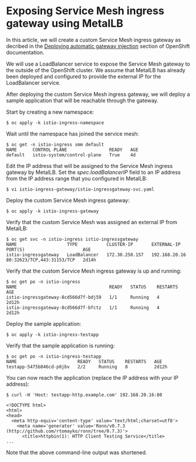 # Exposing Service Mesh ingress gateway using MetalLB

In this article, we will create a custom Service Mesh ingress gateway as decribed in the [Deploying automatic gateway injection](https://docs.openshift.com/container-platform/4.12/service_mesh/v2x/ossm-traffic-manage.html#ossm-deploying-automatic-gateway-injection_traffic-management) section of OpenShift documentation.

We will use a LoadBalancer service to expose the Service Mesh gateway to the outside of the OpenShift cluster. We assume that MetalLB has already been deployed and configured to provide the external IP for the LoadBalancer service.

After deploying the custom Service Mesh ingress gateway, we will deploy a sample application that will be reachable through the gateway.

Start by creating a new namespace:

```
$ oc apply -k istio-ingress-namespace
```

Wait until the namespace has joined the service mesh:

```
$ oc get -n istio-ingress smm default
NAME      CONTROL PLANE                READY   AGE
default   istio-system/control-plane   True    4d
```

Edit the IP address that will be assigned to the Service Mesh ingress gateway by MetalLB. Set the *spec.loadBalancerIP* field to an IP address from the IP address range that you configured in MetalLB:

```
$ vi istio-ingress-gateway/istio-ingressgateway-svc.yaml
```

Deploy the custom Service Mesh ingress gateway:

```
$ oc apply -k istio-ingress-gateway
```

Verify that the custom Service Mesh was assigned an external IP from MetalLB:

```
$ oc get svc -n istio-ingress istio-ingressgateway
NAME                   TYPE           CLUSTER-IP       EXTERNAL-IP     PORT(S)                      AGE
istio-ingressgateway   LoadBalancer   172.30.250.157   192.168.20.16   80:32623/TCP,443:31153/TCP   2d14h
```

Verify that the custom Service Mesh ingress gateway is up and running:

```
$ oc get po -n istio-ingress
NAME                                   READY   STATUS    RESTARTS   AGE
istio-ingressgateway-8cd566d7f-bdj59   1/1     Running   4          2d12h
istio-ingressgateway-8cd566d7f-bfctz   1/1     Running   4          2d12h
```

Deploy the sample application:

```
$ oc apply -k istio-ingress-testapp
```

Verify that the sample application is running:

```
$ oc get po -n istio-ingress-testapp
NAME                       READY   STATUS    RESTARTS   AGE
testapp-5475b846cd-p8jbv   2/2     Running   8          2d12h
```

You can now reach the application (replace the IP address with your IP address):

```
$ curl -H 'Host: testapp-http.example.com' 192.168.20.16:80

<!DOCTYPE html>
<html>
<head>
  <meta http-equiv='content-type' value='text/html;charset=utf8'>
    <meta name='generator' value='Ronn/v0.7.3 (http://github.com/rtomayko/ronn/tree/0.7.3)'>
      <title>httpbin(1): HTTP Client Testing Service</title>
...
```

Note that the above command-line output was shortened.
